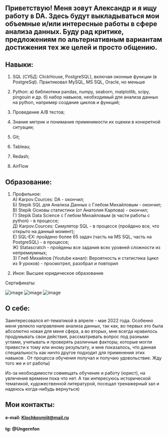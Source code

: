 ## Приветствую! Меня зовут Александр и я ищу работу в DA. Здесь будут выкладываться мои объемные и/или интересные работы в сфере анализа данных. Буду рад критике, предложениям по альтернативным вариантам достижения тех же целей и просто общению.

## Навыки:
1) SQL (СУБД: ClickHouse, PostgreSQL), включая оконные функции (в PostgreSql). Практиковал MySQL, MS SQL, Oracle, но меньше    
2) Python: a) библиотеки pandas, numpy, seaborn, matplotlib, scipy, pingouin и др.
           б) набор навыков, необходимый для анализа данных на python, например создание циклов и функций;
           
3) Проведение A/B тестов;
4) Знание метрик и понимание применимости их оценки в конкретной ситуации;
5) Git;
6) Tableau;
7) Redash;
8) AirFlow

## Образование:
1) Профильное:  
   А) Karpov.Сources: DA - окончил;    
   Б) Stepik SQL для Анализа Данных с Глебом Михайловым - окончил;    
   В) Stepik Основы статистики (от Анатолия Карпова) - окончил;    
   Г) Stepik Data Science с Глебом Михайловым (в части работы с python) - в процессе;    
   Д) Karpov.Cources: Симулятор SQL - в процессе (пройдено все, что открыто на данный момент);    
   Е) SQL-EX: пройдено более 65 задач (часть на MS SQL, часть на PostgreSQL) - в процессе;      
   Ж) Statascratch - пройдены все задания всех уровней сложности из непремиумных;    
   З) Глеб Михайлов (Youtube канал): Вероятность и статистика (цикл из 9 уроков) - просмотрел, разобрал и повторил    
   
 2) Иное: Высшее юридическое образование  

 Сертификаты:  
 
![image](https://user-images.githubusercontent.com/122477929/212699887-d420bd13-0380-4801-84fb-3240510adfeb.png)
![image](https://user-images.githubusercontent.com/122477929/212700816-7b474481-7c88-431a-89b4-7927329d93c7.png)
![image](https://user-images.githubusercontent.com/122477929/212701104-ce9a14e2-2a8c-43dd-8849-8b80d2d00a2f.png)

## О себе:

Заинтересовался ит-тематикой в апреле - мае 2022 года. Особенно меня увлекло направление анализа данных, так как, во первых это была абсолютно новая для меня сфера, а во вторых, мне всегда нравилось продумывать свои действия, рассматривать вопрос под разными углами, учитывать и проверять различные факторы, которые могли привести к тому или иному результату, и мне показалось, что данная специальность как ничто другое подходит для применения этих навыков . От процесса обучения получал и получаю удовольствие. Жду того же и от работы)

Из-за необходимости совмещать обучение и работу (юрист), на увлечения времени пока что нет. А так интересуюсь исторической тематикой, художественной литературой, посещал тренажерный зал и надеюсь когда-нибудь вернуться)

## Мои контакты:

#### e-mail: Klochkovmiit@mail.ru
#### tg: @Ungernfon

   


<!--
**Klockycrocky/Klockycrocky** is a ✨ _special_ ✨ repository because its `README.md` (this file) appears on your GitHub profile.

Here are some ideas to get you started:

- 🔭 I’m currently working on ...
- 🌱 I’m currently learning ...
- 👯 I’m looking to collaborate on ...
- 🤔 I’m looking for help with ...
- 💬 Ask me about ...
- 📫 How to reach me: ...
- 😄 Pronouns: ...
- ⚡ Fun fact: ...
-->
